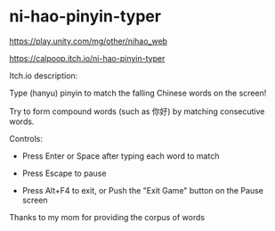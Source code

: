 # ni-hao-pinyin-typer

https://play.unity.com/mg/other/nihao_web

https://calpoop.itch.io/ni-hao-pinyin-typer

Itch.io description:

Type (hanyu) pinyin to match the falling Chinese words on the screen!

Try to form compound words (such as 你好) by matching consecutive words.

Controls:

- Press Enter or Space after typing each word to match

- Press Escape to pause

- Press Alt+F4 to exit, or Push the "Exit Game" button on the Pause screen


Thanks to my mom for providing the corpus of words
